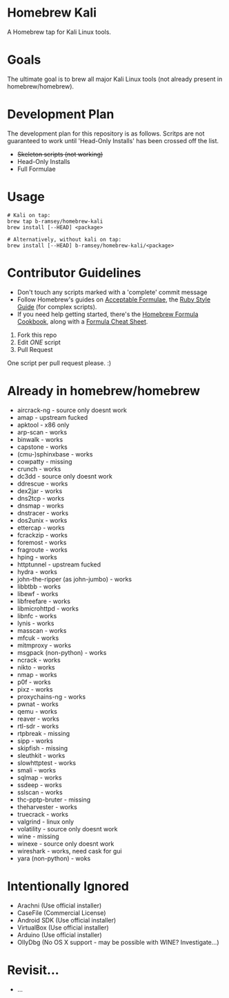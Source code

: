 # Homebrew Kali 
A Homebrew tap for Kali Linux tools.

# Goals
The ultimate goal is to brew all major Kali Linux tools (not already present in homebrew/homebrew).

# Development Plan
The development plan for this repository is as follows. Scritps are not guaranteed to work until 'Head-Only Installs' has been crossed off the list.

* ~~Skeleton scripts (not working)~~
* Head-Only Installs
* Full Formulae

# Usage
```
# Kali on tap:
brew tap b-ramsey/homebrew-kali
brew install [--HEAD] <package>

# Alternatively, without kali on tap:
brew install [--HEAD] b-ramsey/homebrew-kali/<package>
```

# Contributor Guidelines
* Don't touch any scripts marked with a 'complete' commit message
* Follow Homebrew's guides on [Acceptable Formulae](https://github.com/Homebrew/homebrew/blob/master/share/doc/homebrew/Acceptable-Formulae.md), the [Ruby Style Guide](https://github.com/styleguide/ruby) (for complex scripts).
* If you need help getting started, there's the [Homebrew Formula Cookbook](https://github.com/Homebrew/homebrew/blob/master/share/doc/homebrew/Formula-Cookbook.md), along with a [Formula Cheat Sheet](https://github.com/Homebrew/homebrew/blob/master/Library/Contributions/example-formula.rb).

1. Fork this repo
2. Edit *ONE* script
3. Pull Request

One script per pull request please. :)

# Already in homebrew/homebrew
* aircrack-ng - source only doesnt work
* amap - upstream fucked
* apktool - x86 only
* arp-scan - works
* binwalk - works
* capstone - works
* (cmu-)sphinxbase - works
* cowpatty - missing
* crunch - works
* dc3dd - source only doesnt work
* ddrescue - works
* dex2jar - works
* dns2tcp - works
* dnsmap - works
* dnstracer - works
* dos2unix - works
* ettercap - works
* fcrackzip - works
* foremost - works
* fragroute - works
* hping - works
* httptunnel - upstream fucked
* hydra - works
* john-the-ripper (as john-jumbo) - works
* libbtbb - works
* libewf - works
* libfreefare - works
* libmicrohttpd - works
* libnfc - works
* lynis - works
* masscan - works
* mfcuk - works
* mitmproxy - works
* msgpack (non-python) - works
* ncrack - works
* nikto - works 
* nmap - works 
* p0f - works
* pixz - works
* proxychains-ng - works
* pwnat - works
* qemu - works
* reaver - works
* rtl-sdr - works
* rtpbreak - missing
* sipp - works
* skipfish - missing
* sleuthkit - works
* slowhttptest - works
* smali - works
* sqlmap - works
* ssdeep - works
* sslscan - works
* thc-pptp-bruter - missing
* theharvester - works
* truecrack - works
* valgrind - linux only
* volatility - source only doesnt work
* wine - missing
* winexe - source only doesnt work 
* wireshark - works, need cask for gui
* yara (non-python) - woks

# Intentionally Ignored
* Arachni (Use official installer) 
* CaseFile (Commercial License)
* Android SDK (Use official installer)
* VirtualBox (Use official installer)
* Arduino (Use official installer)
* OllyDbg (No OS X support - may be possible with WINE? Investigate...)

# Revisit...
* ...

